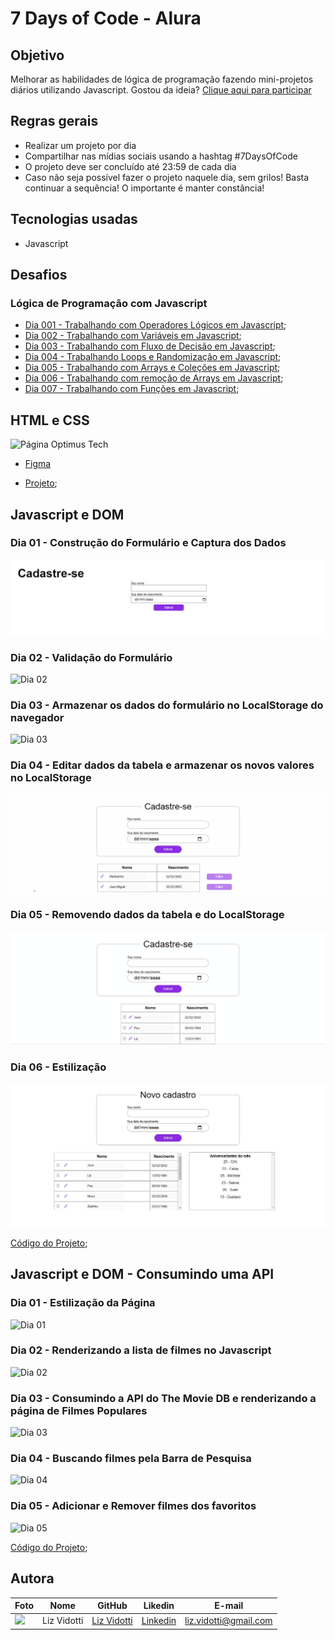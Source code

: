 # 7 Days of Code - Alura

## Objetivo

Melhorar as habilidades de lógica de programação fazendo mini-projetos diários utilizando Javascript. Gostou da ideia? [Clique aqui para participar](https://7daysofcode.io/)

## Regras gerais

*   Realizar um projeto por dia
*   Compartilhar nas mídias sociais usando a hashtag #7DaysOfCode
*   O projeto deve ser concluído até 23:59 de cada dia
* Caso não seja possível fazer o projeto naquele dia, sem grilos! Basta continuar a sequência! O importante é manter constância!

## Tecnologias usadas

*  Javascript

## Desafios

### Lógica de Programação com Javascript

*   [Dia 001 - Trabalhando com Operadores Lógicos em Javascript](https://github.com/lizvidotti91/7-days-of-code/tree/main/Javascript/Dia%20001); 
*   [Dia 002 - Trabalhando com Variáveis em Javascript](https://github.com/lizvidotti91/7-days-of-code/tree/main/Javascript/Dia%20002); 
*   [Dia 003 - Trabalhando com Fluxo de Decisão em Javascript](https://github.com/lizvidotti91/7-days-of-code/tree/main/Javascript/Dia%20003); 
*   [Dia 004 - Trabalhando Loops e Randomização em Javascript](https://github.com/lizvidotti91/7-days-of-code/tree/main/Javascript/Dia%20004); 
*   [Dia 005 - Trabalhando com Arrays e Coleções em Javascript](https://github.com/lizvidotti91/7-days-of-code/tree/main/Javascript/Dia%20005); 
*   [Dia 006 - Trabalhando com remoção de Arrays em Javascript](https://github.com/lizvidotti91/7-days-of-code/tree/main/Javascript/Dia%20006); 
*   [Dia 007 - Trabalhando com Funções em Javascript](https://github.com/lizvidotti91/7-days-of-code/tree/main/Javascript/Dia%20007); 

## HTML e CSS

![Página Optimus Tech](./HTML_CSS/images/optimus_tech.gif?raw=true "Página Optimus Tech")

* [Figma](https://www.figma.com/file/mm3MLozvUDGhDRTxSLlGL5/7daysOfCode-HTML-CSS?node-id=0%3A1)

* [Projeto](./HTML_CSS); 

## Javascript e DOM

### Dia 01 - Construção do Formulário e Captura dos Dados

![Dia 01](./Javascript%20e%20DOM/dia_1.gif?raw=true "Dia 01")

### Dia 02 - Validação do Formulário

![Dia 02](./Javascript%20e%20DOM/dia_2.gif?raw=true "Dia 02")

### Dia 03 - Armazenar os dados do formulário no LocalStorage do navegador

![Dia 03](./Javascript%20e%20DOM/dia_3.gif?raw=true "Dia 03")

### Dia 04 - Editar dados da tabela e armazenar os novos valores no LocalStorage

![Dia 04](./Javascript%20e%20DOM/dia_4.gif?raw=true "Dia 04")

### Dia 05 - Removendo dados da tabela e do LocalStorage

![Dia 05](./Javascript%20e%20DOM/dia_5.gif?raw=true "Dia 05")

### Dia 06 - Estilização

![Dia 06](./Javascript%20e%20DOM/print.jpg "Dia 06")

[Código do Projeto](./Javascript%20e%20DOM/); 

## Javascript e DOM - Consumindo uma API

### Dia 01 - Estilização da Página

![Dia 01](./Javascript_Consumindo%20uma%20API/images/dia_1.gif?rae=true "Dia 01")

### Dia 02 - Renderizando a lista de filmes no Javascript

![Dia 02](./Javascript_Consumindo%20uma%20API/images/dia_2.gif?rae=true "Dia 02")

### Dia 03 - Consumindo a API do The Movie DB e renderizando a página de Filmes Populares

![Dia 03](./Javascript_Consumindo%20uma%20API/images/dia_3.gif?rae=true "Dia 03")

### Dia 04 - Buscando filmes pela Barra de Pesquisa

![Dia 04](./Javascript_Consumindo%20uma%20API/images/dia_4_teste.gif?rae=true "Dia 04")

### Dia 05 - Adicionar e Remover filmes dos favoritos

![Dia 05](./Javascript_Consumindo%20uma%20API/images/dia_5.gif?rae=true "Dia 05")

[Código do Projeto](./Javascript_Consumindo%20uma%20API/); 

## Autora

| Foto                                       | Nome        | GitHub                                         | Likedin                                                 | E-mail                |
| ------------------------------------------ | ----------- | ---------------------------------------------- | ------------------------------------------------------- | --------------------- |
| <img src="https://github.com/lizvidotti91.png" width="100px"> | Liz Vidotti | [Liz Vidotti](https://github.com/lizvidotti91) | [Linkedin](https://www.linkedin.com/in/elisetevidotti/) | liz.vidotti@gmail.com |
